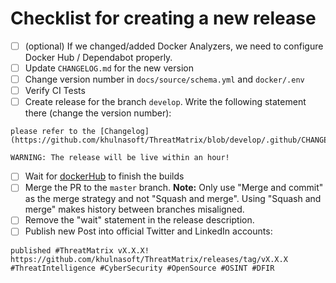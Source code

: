 # Checklist for creating a new release

- [ ] (optional) If we changed/added Docker Analyzers, we need to configure Docker Hub / Dependabot properly.
- [ ] Update `CHANGELOG.md` for the new version
- [ ] Change version number in `docs/source/schema.yml` and `docker/.env`
- [ ] Verify CI Tests
- [ ] Create release for the branch `develop`.
      Write the following statement there (change the version number):

```commandline
please refer to the [Changelog](https://github.com/khulnasoft/ThreatMatrix/blob/develop/.github/CHANGELOG.md#v331)

WARNING: The release will be live within an hour!
```

- [ ] Wait for [dockerHub](https://hub.docker.com/repository/docker/khulnasoft/threatmatrix) to finish the builds
- [ ] Merge the PR to the `master` branch. **Note:** Only use "Merge and commit" as the merge strategy and not "Squash and merge". Using "Squash and merge" makes history between branches misaligned.
- [ ] Remove the "wait" statement in the release description.
- [ ] Publish new Post into official Twitter and LinkedIn accounts:
```commandline
published #ThreatMatrix vX.X.X! https://github.com/khulnasoft/ThreatMatrix/releases/tag/vX.X.X #ThreatIntelligence #CyberSecurity #OpenSource #OSINT #DFIR
```